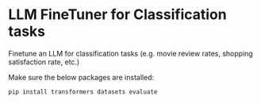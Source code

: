 # LLM FineTuner for Classification tasks
Finetune an LLM for classification tasks (e.g. movie review rates, shopping satisfaction rate, etc.)

Make sure the below packages are installed:
```python
pip install transformers datasets evaluate
```
